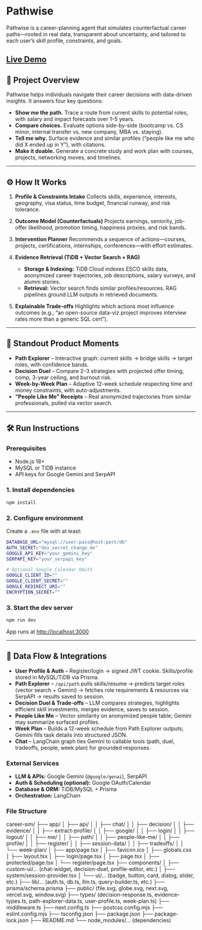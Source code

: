 
# Pathwise

Pathwise is a career-planning agent that simulates counterfactual career paths—rooted in real data, transparent about uncertainty, and tailored to each user’s skill profile, constraints, and goals.

 [Live Demo](https://your-deployed-url.com) 
---

## 🚀 Project Overview

Pathwise helps individuals navigate their career decisions with data-driven insights.
It answers four key questions:

* **Show me the path.** Trace a route from current skills to potential roles, with salary and impact forecasts over 1–5 years.
* **Compare choices.** Evaluate options side-by-side (bootcamp vs. CS minor, internal transfer vs. new company, MBA vs. staying).
* **Tell me why.** Surface evidence and similar profiles (“people like me who did X ended up in Y”), with citations.
* **Make it doable.** Generate a concrete study and work plan with courses, projects, networking moves, and timelines.

---

## ⚙️ How It Works

1. **Profile & Constraints Intake**
   Collects skills, experience, interests, geography, visa status, time budget, financial runway, and risk tolerance.

2. **Outcome Model (Counterfactuals)**
   Projects earnings, seniority, job-offer likelihood, promotion timing, happiness proxies, and risk bands.

3. **Intervention Planner**
   Recommends a sequence of actions—courses, projects, certifications, internships, conferences—with effort estimates.

4. **Evidence Retrieval (TiDB + Vector Search + RAG)**

   * **Storage & Indexing:** TiDB Cloud indexes ESCO skills data, anonymized career trajectories, job descriptions, salary surveys, and alumni stories.
   * **Retrieval:** Vector search finds similar profiles/resources. RAG pipelines ground LLM outputs in retrieved documents.

5. **Explainable Trade-offs**
   Highlights which actions most influence outcomes (e.g., “an open-source data-viz project improves interview rates more than a generic SQL cert”).

---

## 🌟 Standout Product Moments

* **Path Explorer** – Interactive graph: current skills → bridge skills → target roles, with confidence bands.
* **Decision Duel** – Compare 2–3 strategies with projected offer timing, comp, 3-year ceiling, and burnout risk.
* **Week-by-Week Plan** – Adaptive 12-week schedule respecting time and money constraints, with auto-adjustments.
* **“People Like Me” Receipts** – Real anonymized trajectories from similar professionals, pulled via vector search.

---

## 🛠️ Run Instructions

### Prerequisites

* Node.js 18+
* MySQL or TiDB instance
* API keys for Google Gemini and SerpAPI

### 1. Install dependencies

```bash
npm install
```

### 2. Configure environment

Create a `.env` file with at least:

```bash
DATABASE_URL="mysql://user:pass@host:port/db"
AUTH_SECRET="dev_secret_change_me"
GOOGLE_API_KEY="your_gemini_key"
SERPAPI_KEY="your_serpapi_key"

# Optional Google Calendar OAuth
GOOGLE_CLIENT_ID=""
GOOGLE_CLIENT_SECRET=""
GOOGLE_REDIRECT_URI=""
ENCRYPTION_SECRET=""
```

### 3. Start the dev server

```bash
npm run dev
```

App runs at [http://localhost:3000](http://localhost:3000)

---

## 🔄 Data Flow & Integrations

* **User Profile & Auth** – Register/login → signed JWT cookie. Skills/profile stored in MySQL/TiDB via Prisma.
* **Path Explorer** – `/api/path` pulls skills/resume → predicts target roles (vector search + Gemini) → fetches role requirements & resources via SerpAPI → results saved to session.
* **Decision Duel & Trade-offs** – LLM compares strategies, highlights efficient skill investments, merges evidence, saves to session.
* **People Like Me** – Vector similarity on anonymized people table; Gemini may summarize surfaced profiles.
* **Week Plan** – Builds a 12-week schedule from Path Explorer outputs; Gemini fills task details into structured JSON.
* **Chat** – LangChain graph ties Gemini to callable tools (path, duel, tradeoffs, people, week plan) for grounded responses.

### External Services

* **LLM & APIs:** Google Gemini (`@google/genai`), SerpAPI
* **Auth & Scheduling (optional):** Google OAuth/Calendar
* **Database & ORM:** TiDB/MySQL + Prisma
* **Orchestration:** LangChain

### File Structure
career-sim/
├── app/
│   ├── api/
│   │   ├── chat/
│   │   ├── decision/
│   │   ├── evidence/
│   │   ├── extract-profile/
│   │   ├── google/
│   │   ├── login/
│   │   ├── logout/
│   │   ├── me/
│   │   ├── path/
│   │   ├── people-like-me/
│   │   ├── profile/
│   │   ├── register/
│   │   ├── session-data/
│   │   ├── tradeoffs/
│   │   └── week-plan/
│   ├── app/page.tsx
│   ├── favicon.ico
│   ├── globals.css
│   ├── layout.tsx
│   ├── login/page.tsx
│   ├── page.tsx
│   ├── protected/page.tsx
│   └── register/page.tsx
├── components/
│   ├── custom-ui/… (chat-widget, decision-duel, profile-editor, etc.)
│   ├── system/session-provider.tsx
│   └── ui/… (badge, button, card, dialog, slider, etc.)
├── lib/… (auth.ts, db.ts, llm.ts, query-builder.ts, etc.)
├── prisma/schema.prisma
├── public/ (file.svg, globe.svg, next.svg, vercel.svg, window.svg)
├── types/ (decision-response.ts, evidence-types.ts, path-explorer-data.ts, user-profile.ts, week-plan.ts)
├── middleware.ts
├── next.config.ts
├── postcss.config.mjs
├── eslint.config.mjs
├── tsconfig.json
├── package.json
├── package-lock.json
├── README.md
└── node_modules/… (dependencies)


